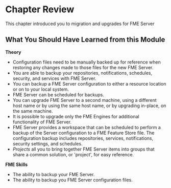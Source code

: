 # Chapter Review #

This chapter introduced you to migration and upgrades for FME Server

## What You Should Have Learned from this Module ##

**Theory**

- Configuration files need to be manually backed up for reference when restoring any changes made to those files for the new FME Server.
- You are able to backup your repositories, notifications, schedules, security, and services with FME Server.
- You can backup a FME Server configuration to either a resource location or on to your local system.
- FME Server can be scheduled for backups.
- You can upgrade FME Server to a second machine, using a different host name or by using the same host name, or by upgrading in-place, on the same machine.
- It is possible to upgrade only the FME Engines for additional functionality of FME Server.
- FME Server provides a workspace that can be scheduled to perform a backup of the Server configuration to a FME Feature Store file. The configuration backup includes repositories, services, notifications, security settings, and schedules.
- *Projects* all you to bring together FME Server items into groups that share a common solution, or 'project', for easy reference.

**FME Skills**

- The ability to backup your FME Server.
- The ability to backup you FME Server configuration files.